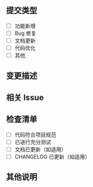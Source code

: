 ## 提交类型
<!-- 请在适用的选项前打勾 -->
- [ ] 功能新增
- [ ] Bug 修复
- [ ] 文档更新
- [ ] 代码优化
- [ ] 其他

## 变更描述
<!-- 请详细描述本次提交的内容 -->

## 相关 Issue
<!-- 如果有相关的 Issue，请填写链接 -->

## 检查清单
- [ ] 代码符合项目规范
- [ ] 已进行充分测试
- [ ] 文档已更新（如适用）
- [ ] CHANGELOG 已更新（如适用）

## 其他说明
<!-- 其他需要说明的信息 -->